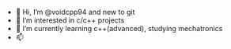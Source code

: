 - 👋 Hi, I’m @voidcpp94 and new to git
- 👀 I’m interested in c/c++ projects
- 🌱 I’m currently learning c++(advanced), studying mechatronics
- 📫 

<!---
voidcpp94/voidcpp94 is a ✨ special ✨ repository because its `README.md` (this file) appears on your GitHub profile.
You can click the Preview link to take a look at your changes.
--->

